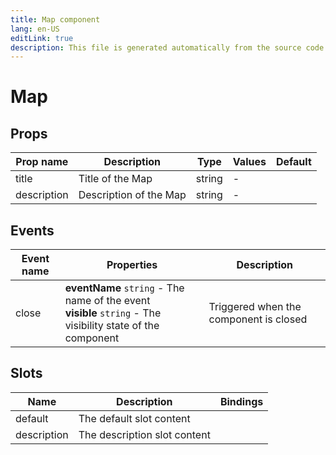 ```yaml
---
title: Map component
lang: en-US
editLink: true
description: This file is generated automatically from the source code. Changes made here will be lost.
---
```


# Map

<!--@include: ./map.doc.md-->

## Props

| Prop name   | Description            | Type   | Values | Default |
| ----------- | ---------------------- | ------ | ------ | ------- |
| title       | Title of the Map       | string | -      |         |
| description | Description of the Map | string | -      |         |

## Events

| Event name | Properties                                                                                                      | Description                            |
| ---------- | --------------------------------------------------------------------------------------------------------------- | -------------------------------------- |
| close      | **eventName** `string` - The name of the event<br/>**visible** `string` - The visibility state of the component | Triggered when the component is closed |

## Slots

| Name        | Description                  | Bindings |
| ----------- | ---------------------------- | -------- |
| default     | The default slot content     |          |
| description | The description slot content |          |
